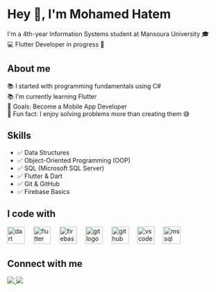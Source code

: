 <h1 align="left">Hey 👋, I'm Mohamed Hatem</h1>

<p align="left">I'm a 4th-year Information Systems student at Mansoura University 🎓<br>💻 Flutter Developer in progress 🚀</p>

<h2 align="left">About me</h2>

<p align="left"> 
📚 I started with programming fundamentals using C# <br>
📚 I'm currently learning Flutter <br>
🎯 Goals: Become a Mobile App Developer <br>
🎲 Fun fact: I enjoy solving problems more than creating them 😅
</p>

<h2 align="left">Skills</h2>

- ✅ Data Structures  
- ✅ Object-Oriented Programming (OOP)  
- ✅ SQL (Microsoft SQL Server)  
- ✅ Flutter & Dart  
- ✅ Git & GitHub  
- ✅ Firebase Basics  

<h2 align="left">I code with</h2>

<div align="left">
  <img src="https://cdn.jsdelivr.net/gh/devicons/devicon/icons/dart/dart-original.svg" height="40" alt="dart logo"  />
  <img width="12" />
  <img src="https://cdn.jsdelivr.net/gh/devicons/devicon/icons/flutter/flutter-original.svg" height="40" alt="flutter logo"  />
  <img width="12" />
  <img src="https://cdn.jsdelivr.net/gh/devicons/devicon/icons/firebase/firebase-plain.svg" height="40" alt="firebase logo"  />
  <img width="12" />
  <img src="https://cdn.jsdelivr.net/gh/devicons/devicon/icons/git/git-original.svg" height="40" alt="git logo"  />
  <img width="12" />
  <img src="https://cdn.jsdelivr.net/gh/devicons/devicon/icons/github/github-original.svg" height="40" alt="github logo"  />
  <img width="12" />
  <img src="https://cdn.jsdelivr.net/gh/devicons/devicon/icons/vscode/vscode-original.svg" height="40" alt="vscode logo"  />
  <img width="12" />
  <img src="https://cdn.jsdelivr.net/gh/devicons/devicon/icons/microsoftsqlserver/microsoftsqlserver-plain.svg" height="40" alt="mssql logo" />
</div>

<h2 align="left">Connect with me</h2>

<p align="left">
  <a href="https://github.com/mO7MeD11" target="_blank">
    <img src="https://img.shields.io/badge/GitHub-333333?style=for-the-badge&logo=github&logoColor=white" />
  </a>
  <a href="mailto:mohm77778727@gmail.com" target="_blank">
    <img src="https://img.shields.io/badge/Email-D14836?style=for-the-badge&logo=gmail&logoColor=white" />
  </a>
</p>
